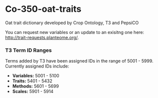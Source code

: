 # Co-350-oat-traits
Oat trait dictionary developed by Crop Ontology, T3 and PepsiCO

You can request new variables or an update to an exisitng one here: http://trait-requests.planteome.org/. 

### T3 Term ID Ranges

Terms added by T3 have been assigned IDs in the range of 5001 - 5999.  Currently 
assigned IDs include:

  - **Variables:** 5001 - 5100
  - **Traits:** 5401 - 5432
  - **Methods:** 5601 - 5699
  - **Scales:** 5901 - 5914
